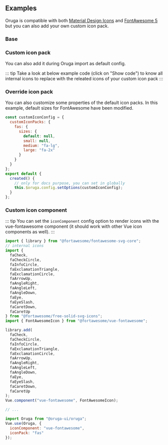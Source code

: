 ## Examples

Oruga is compatible with both <a href="https://materialdesignicons.com/" target="_blank">Material Design Icons</a>
and <a href="https://fontawesome.com/" target="_blank">FontAwesome 5</a> but you can also add your own custom icon pack.<br>

### Base

<ExampleViewer example="icon/base" />

### Custom icon pack

<p>
    You can also add it during Oruga import as default config.
</p>

::: tip
Take a look at below example code (click on "Show code") to know all internal icons to replace with the releated icons of your custom icon pack
:::

<ExampleViewer example="icon/custom-icon-pack" />

### Override icon pack

<p>
    You can also customize some properties of the default icon packs. In this example, default sizes for FontAwesome have been modified.
</p>

```js
const customIconConfig = {
  customIconPacks: {
    fas: {
      sizes: {
        default: null,
        small: null,
        medium: "fa-lg",
        large: "fa-2x"
      }
    }
  }
};
export default {
  created() {
    // only for docs purpose, you can set in globally
    this.$oruga.config.setOptions(customIconConfig);
  }
};
```

### Custom icon component

::: tip
You can set the `iconComponent` config option to render icons with the vue-fontawesome component (it should work with other Vue icon components as well).
:::

```js
import { library } from "@fortawesome/fontawesome-svg-core";
// internal icons
import {
  faCheck,
  faCheckCircle,
  faInfoCircle,
  faExclamationTriangle,
  faExclamationCircle,
  faArrowUp,
  faAngleRight,
  faAngleLeft,
  faAngleDown,
  faEye,
  faEyeSlash,
  faCaretDown,
  faCaretUp
} from "@fortawesome/free-solid-svg-icons";
import { FontAwesomeIcon } from "@fortawesome/vue-fontawesome";

library.add(
  faCheck,
  faCheckCircle,
  faInfoCircle,
  faExclamationTriangle,
  faExclamationCircle,
  faArrowUp,
  faAngleRight,
  faAngleLeft,
  faAngleDown,
  faEye,
  faEyeSlash,
  faCaretDown,
  faCaretUp
);
Vue.component("vue-fontawesome", FontAwesomeIcon);

// ...

import Oruga from "@oruga-ui/oruga";
Vue.use(Oruga, {
  iconComponent: "vue-fontawesome",
  iconPack: "fas"
});
```


